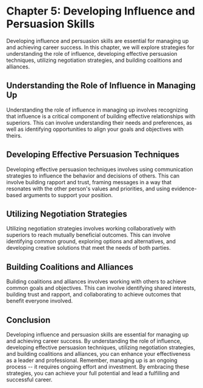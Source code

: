 Chapter 5: Developing Influence and Persuasion Skills
=====================================================

Developing influence and persuasion skills are essential for managing up and achieving career success. In this chapter, we will explore strategies for understanding the role of influence, developing effective persuasion techniques, utilizing negotiation strategies, and building coalitions and alliances.

Understanding the Role of Influence in Managing Up
--------------------------------------------------

Understanding the role of influence in managing up involves recognizing that influence is a critical component of building effective relationships with superiors. This can involve understanding their needs and preferences, as well as identifying opportunities to align your goals and objectives with theirs.

Developing Effective Persuasion Techniques
------------------------------------------

Developing effective persuasion techniques involves using communication strategies to influence the behavior and decisions of others. This can involve building rapport and trust, framing messages in a way that resonates with the other person's values and priorities, and using evidence-based arguments to support your position.

Utilizing Negotiation Strategies
--------------------------------

Utilizing negotiation strategies involves working collaboratively with superiors to reach mutually beneficial outcomes. This can involve identifying common ground, exploring options and alternatives, and developing creative solutions that meet the needs of both parties.

Building Coalitions and Alliances
---------------------------------

Building coalitions and alliances involves working with others to achieve common goals and objectives. This can involve identifying shared interests, building trust and rapport, and collaborating to achieve outcomes that benefit everyone involved.

Conclusion
----------

Developing influence and persuasion skills are essential for managing up and achieving career success. By understanding the role of influence, developing effective persuasion techniques, utilizing negotiation strategies, and building coalitions and alliances, you can enhance your effectiveness as a leader and professional. Remember, managing up is an ongoing process -- it requires ongoing effort and investment. By embracing these strategies, you can achieve your full potential and lead a fulfilling and successful career.


